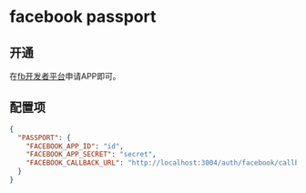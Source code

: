 # facebook passport

## 开通

在[fb开发者平台](https://developers.facebook.com/)申请APP即可。

## 配置项

```json
{
  "PASSPORT": {
    "FACEBOOK_APP_ID": "id",
    "FACEBOOK_APP_SECRET": "secret",
    "FACEBOOK_CALLBACK_URL": "http://localhost:3004/auth/facebook/callback"
  }
}
```